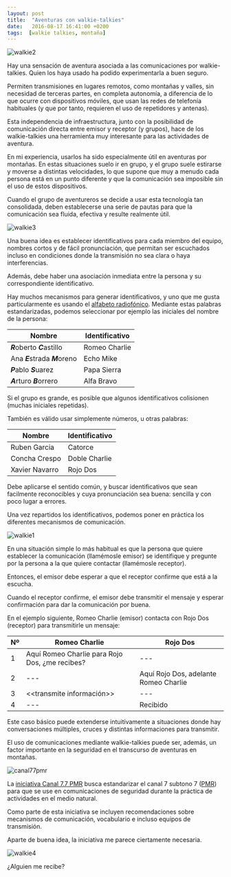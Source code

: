 ```yaml
---
layout: post
title:  "Aventuras con walkie-talkies"
date:   2016-08-17 16:41:00 +0200
tags:  [walkie talkies, montaña]
---
```



![walkie2][walkie2.png]

Hay una sensación de aventura asociada a las comunicaciones por walkie-talkies.
Quien los haya usado ha podido experimentarla a buen seguro.

Permiten transmisiones en lugares remotos, como montañas y valles, sin
necesidad de terceras partes, en completa autonomía, a diferencia de lo que
ocurre con dispositivos móviles, que usan las redes de telefonía
habituales (y que por tanto, requieren el uso de repetidores y antenas).

<!--more-->

Esta independencia de infraestructura, junto con la posibilidad de comunicación
directa entre emisor y receptor (y grupos), hace de los walkie-talkies una
herramienta muy interesante para las actividades de aventura.

En mi experiencia, usarlos ha sido especialmente útil en aventuras
por montañas. En estas situaciones suelo ir en grupo, y el grupo suele
estirarse y moverse a distintas velocidades, lo que supone que muy a menudo
cada persona está en un punto diferente y que la comunicación sea imposible sin
el uso de estos dispositivos.

Cuando el grupo de aventureros se decide a usar esta tecnología tan
consolidada, deben establecerse una serie de pautas para que la comunicación
sea fluida, efectiva y resulte realmente útil.

![walkie3][walkie3.png]

Una buena idea es establecer identificativos para cada miembro del equipo,
nombres cortos y de fácil pronunciación, que permitan ser escuchados incluso
en condiciones donde la transmisión no sea clara o haya interferencias.

Además, debe haber una asociación inmediata entre la persona y su
correspondiente identificativo.

Hay muchos mecanismos para generar identificativos, y uno que me gusta
particularmente es usando el [alfabeto radiofónico][wiki_radio]. Mediante
estas palabras estandarizadas, podemos seleccionar por ejemplo las iniciales
del nombre de la persona:

| Nombre                         | Identificativo |
|--------------------------------|----------------|
| ***R***oberto ***C***astillo   | Romeo Charlie  |
| Ana ***E***strada ***M***oreno | Echo Mike      |
| ***P***ablo ***S***uarez       | Papa Sierra    |
| ***A***rturo ***B***orrero     | Alfa Bravo     |

<p/>

Si el grupo es grande, es posible que algunos identificativos colisionen
(muchas iniciales repetidas).

También es válido usar simplemente números, u otras palabras:

| Nombre                         | Identificativo |
|--------------------------------|----------------|
| Ruben Garcia			 | Catorce        |
| Concha Crespo                  | Doble Charlie  |
| Xavier Navarro		 | Rojo Dos       |

<p/>

Debe aplicarse el sentido común, y buscar identificativos que sean facilmente
reconocibles y cuya pronunciación sea buena: sencilla y con poco lugar a
errores.

Una vez repartidos los identificativos, podemos poner en práctica los diferentes
mecanismos de comunicación.

![walkie1][walkie1.png]

En una situación simple lo más habitual es que la persona que quiere
establecer la comunicación (llamémosle emisor) se identifique y pregunte por
la persona a la que quiere contactar (llamémosle receptor).

Entonces, el emisor debe esperar a que el receptor confirme que está a
la escucha.

Cuando el receptor confirme, el emisor debe transmitir el mensaje y esperar
confirmación para dar la comunicación por buena.

En el ejemplo siguiente, Romeo Charlie (emisor) contacta con Rojo Dos
(receptor) para transmitirle un mensaje:

| Nº | Romeo Charlie					| Rojo Dos				|
|----|--------------------------------------------------|---------------------------------------|
| 1  | Aquí Romeo Charlie para Rojo Dos, ¿me recibes?	| ---					|
| 2  | ---						| Aquí Rojo Dos, adelante Romeo Charlie	|
| 3  | <<transmite información>>			| ---					|
| 4  | ---						| Recibido				|

<p/>

Este caso básico puede extenderse intuitivamente a situaciones donde hay
conversaciones múltiples, cruces y distintas informaciones para transmitir.

El uso de comunicaciones mediante walkie-talkies puede ser, además, un factor
importante en la seguridad en el transcurso de aventuras en montañas.

![canal77pmr][canal77pmr.jpg]

La [iniciativa Canal 7.7 PMR][canal77pmr] busca estandarizar el canal 7
subtono 7 ([PMR][wiki_pmr]) para que se use en comunicaciones de seguridad
durante la práctica de actividades en el medio natural.

Como parte de esta iniciativa se incluyen recomendaciones sobre mecanismos
de comunicación, vocabulario e incluso equipos de transmisión.

Aparte de buena idea, la iniciativa me parece ciertamente necesaria.

![walkie4][walkie4.png]

¿Alguien me recibe?


[walkie1.png]:		{{site.url}}/assets/walkie1.png
[walkie2.png]:		{{site.url}}/assets/walkie2.png
[walkie3.png]:		{{site.url}}/assets/walkie3.png
[walkie4.png]:		{{site.url}}/assets/walkie4.png
[canal77pmr.jpg]:	{{site.url}}/assets/canal77pmr.jpg
[wiki_radio]:		https://es.wikipedia.org/wiki/Alfabeto_radiof%C3%B3nico
[canal77pmr]:		http://www.canal77pmr.com/
[wiki_pmr]:		https://es.wikipedia.org/wiki/PMR446

